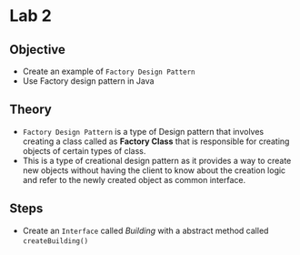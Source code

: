# Lab 2

## Objective

- Create an example of `Factory Design Pattern`
- Use Factory design pattern in Java


## Theory

- `Factory Design Pattern` is a type of Design pattern that involves creating a class called as **Factory Class** that is responsible for creating objects of certain types of class.
- This is a type of creational design pattern as it provides a way to create new objects without having the client to know about the creation logic and refer to the newly created object as common interface.

## Steps

- Create an `Interface` called *Building* with a abstract method called `createBuilding()`

